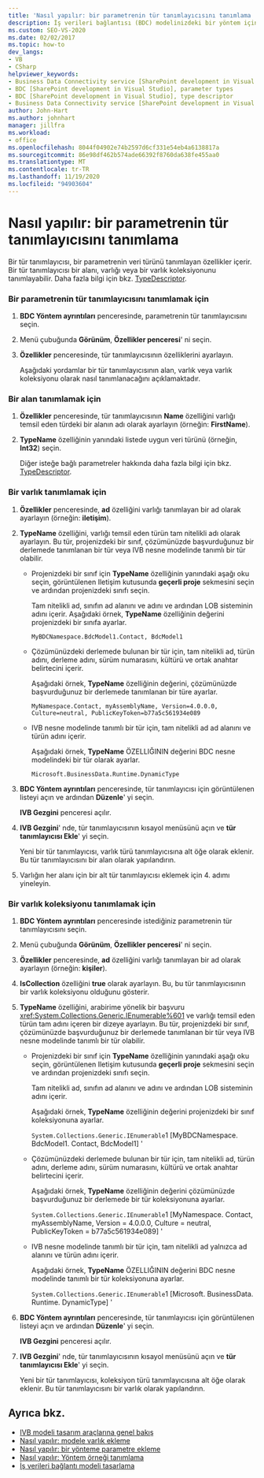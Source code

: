 ```yaml
---
title: 'Nasıl yapılır: bir parametrenin tür tanımlayıcısını tanımlama | Microsoft Docs'
description: İş verileri bağlantısı (BDC) modelinizdeki bir yöntem için bir parametrenin tür tanımlayıcısını tanımlama hakkında bilgi edinin.
ms.custom: SEO-VS-2020
ms.date: 02/02/2017
ms.topic: how-to
dev_langs:
- VB
- CSharp
helpviewer_keywords:
- Business Data Connectivity service [SharePoint development in Visual Studio], type descriptor
- BDC [SharePoint development in Visual Studio], parameter types
- BDC [SharePoint development in Visual Studio], type descriptor
- Business Data Connectivity service [SharePoint development in Visual Studio], parameter types
author: John-Hart
ms.author: johnhart
manager: jillfra
ms.workload:
- office
ms.openlocfilehash: 8044f04902e74b2597d6cf331e54eb4a6138817a
ms.sourcegitcommit: 86e98df462b574ade66392f8760da638fe455aa0
ms.translationtype: MT
ms.contentlocale: tr-TR
ms.lasthandoff: 11/19/2020
ms.locfileid: "94903604"
---
```

# <a name="how-to-define-the-type-descriptor-of-a-parameter"></a>Nasıl yapılır: bir parametrenin tür tanımlayıcısını tanımlama
  Bir tür tanımlayıcısı, bir parametrenin veri türünü tanımlayan özellikler içerir. Bir tür tanımlayıcısı bir alanı, varlığı veya bir varlık koleksiyonunu tanımlayabilir. Daha fazla bilgi için bkz. [TypeDescriptor](/previous-versions/office/developer/sharepoint-2007/ms543392\(v\=office.12\)).

### <a name="to-define-the-type-descriptor-of-a-parameter"></a>Bir parametrenin tür tanımlayıcısını tanımlamak için

1. **BDC Yöntem ayrıntıları** penceresinde, parametrenin tür tanımlayıcısını seçin.

2. Menü çubuğunda **Görünüm**, **Özellikler penceresi**' ni seçin.

3. **Özellikler** penceresinde, tür tanımlayıcısının özelliklerini ayarlayın.

     Aşağıdaki yordamlar bir tür tanımlayıcısının alan, varlık veya varlık koleksiyonu olarak nasıl tanımlanacağını açıklamaktadır.

### <a name="to-define-a-field"></a>Bir alan tanımlamak için

1. **Özellikler** penceresinde, tür tanımlayıcısının **Name** özelliğini varlığı temsil eden türdeki bir alanın adı olarak ayarlayın (örneğin: **FirstName**).

2. **TypeName** özelliğinin yanındaki listede uygun veri türünü (örneğin, **Int32**) seçin.

     Diğer isteğe bağlı parametreler hakkında daha fazla bilgi için bkz. [TypeDescriptor](/previous-versions/office/developer/sharepoint-2007/ms543392\(v\=office.12\)).

### <a name="to-define-an-entity"></a>Bir varlık tanımlamak için

1. **Özellikler** penceresinde, **ad** özelliğini varlığı tanımlayan bir ad olarak ayarlayın (örneğin: **iletişim**).

2. **TypeName** özelliğini, varlığı temsil eden türün tam nitelikli adı olarak ayarlayın. Bu tür, projenizdeki bir sınıf, çözümünüzde başvurduğunuz bir derlemede tanımlanan bir tür veya IVB nesne modelinde tanımlı bir tür olabilir.

    - Projenizdeki bir sınıf için **TypeName** özelliğinin yanındaki aşağı oku seçin, görüntülenen Iletişim kutusunda **geçerli proje** sekmesini seçin ve ardından projenizdeki sınıfı seçin.

         Tam nitelikli ad, sınıfın ad alanını ve adını ve ardından LOB sisteminin adını içerir. Aşağıdaki örnek, **TypeName** özelliğinin değerini projenizdeki bir sınıfa ayarlar.

         `MyBDCNamespace.BdcModel1.Contact, BdcModel1`

    - Çözümünüzdeki derlemede bulunan bir tür için, tam nitelikli ad, türün adını, derleme adını, sürüm numarasını, kültürü ve ortak anahtar belirtecini içerir.

         Aşağıdaki örnek, **TypeName** özelliğinin değerini, çözümünüzde başvurduğunuz bir derlemede tanımlanan bir türe ayarlar.

         `MyNamespace.Contact, myAssemblyName, Version=4.0.0.0, Culture=neutral, PublicKeyToken=b77a5c561934e089`

    - IVB nesne modelinde tanımlı bir tür için, tam nitelikli ad ad alanını ve türün adını içerir.

         Aşağıdaki örnek, **TypeName** ÖZELLIĞININ değerini BDC nesne modelindeki bir tür olarak ayarlar.

         `Microsoft.BusinessData.Runtime.DynamicType`

3. **BDC Yöntem ayrıntıları** penceresinde, tür tanımlayıcısı için görüntülenen listeyi açın ve ardından **Düzenle**' yi seçin.

     **IVB Gezgini** penceresi açılır.

4. **IVB Gezgini**' nde, tür tanımlayıcısının kısayol menüsünü açın ve **tür tanımlayıcısı Ekle**' yi seçin.

     Yeni bir tür tanımlayıcısı, varlık türü tanımlayıcısına alt öğe olarak eklenir. Bu tür tanımlayıcısını bir alan olarak yapılandırın.

5. Varlığın her alanı için bir alt tür tanımlayıcısı eklemek için 4. adımı yineleyin.

### <a name="to-define-a-collection-of-entities"></a>Bir varlık koleksiyonu tanımlamak için

1. **BDC Yöntem ayrıntıları** penceresinde istediğiniz parametrenin tür tanımlayıcısını seçin.

2. Menü çubuğunda **Görünüm**, **Özellikler penceresi**' ni seçin.

3. **Özellikler** penceresinde, **ad** özelliğini varlığı tanımlayan bir ad olarak ayarlayın (örneğin: **kişiler**).

4. **IsCollection** özelliğini **true** olarak ayarlayın. Bu, bu tür tanımlayıcısının bir varlık koleksiyonu olduğunu gösterir.

5. **TypeName** özelliğini, arabirime yönelik bir başvuru <xref:System.Collections.Generic.IEnumerable%601> ve varlığı temsil eden türün tam adını içeren bir dizeye ayarlayın. Bu tür, projenizdeki bir sınıf, çözümünüzde başvurduğunuz bir derlemede tanımlanan bir tür veya IVB nesne modelinde tanımlı bir tür olabilir.

   - Projenizdeki bir sınıf için **TypeName** özelliğinin yanındaki aşağı oku seçin, görüntülenen Iletişim kutusunda **geçerli proje** sekmesini seçin ve ardından projenizdeki sınıfı seçin.

      Tam nitelikli ad, sınıfın ad alanını ve adını ve ardından LOB sisteminin adını içerir.

      Aşağıdaki örnek, **TypeName** özelliğinin değerini projenizdeki bir sınıf koleksiyonuna ayarlar.

      `System.Collections.Generic.IEnumerable`1 [MyBDCNamespace. BdcModel1. Contact, BdcModel1] '

   - Çözümünüzdeki derlemede bulunan bir tür için, tam nitelikli ad, türün adını, derleme adını, sürüm numarasını, kültürü ve ortak anahtar belirtecini içerir.

      Aşağıdaki örnek, **TypeName** özelliğinin değerini çözümünüzde başvurduğunuz bir derlemede bir tür koleksiyonuna ayarlar.

      `System.Collections.Generic.IEnumerable`1 [MyNamespace. Contact, myAssemblyName, Version = 4.0.0.0, Culture = neutral, PublicKeyToken = b77a5c561934e089] '

   - IVB nesne modelinde tanımlı bir tür için, tam nitelikli ad yalnızca ad alanını ve türün adını içerir.

      Aşağıdaki örnek, **TypeName** ÖZELLIĞININ değerini BDC nesne modelinde tanımlı bir tür koleksiyonuna ayarlar.

      `System.Collections.Generic.IEnumerable`1 [Microsoft. BusinessData. Runtime. DynamicType] '

6. **BDC Yöntem ayrıntıları** penceresinde, tür tanımlayıcısı için görüntülenen listeyi açın ve ardından **Düzenle**' yi seçin.

    **IVB Gezgini** penceresi açılır.

7. **IVB Gezgini**' nde, tür tanımlayıcısının kısayol menüsünü açın ve **tür tanımlayıcısı Ekle**' yi seçin.

    Yeni bir tür tanımlayıcısı, koleksiyon türü tanımlayıcısına alt öğe olarak eklenir. Bu tür tanımlayıcısını bir varlık olarak yapılandırın.

## <a name="see-also"></a>Ayrıca bkz.
- [IVB modeli tasarım araçlarına genel bakış](../sharepoint/bdc-model-design-tools-overview.md)
- [Nasıl yapılır: modele varlık ekleme](../sharepoint/how-to-add-an-entity-to-a-model.md)
- [Nasıl yapılır: bir yönteme parametre ekleme](../sharepoint/how-to-add-a-parameter-to-a-method.md)
- [Nasıl yapılır: Yöntem örneği tanımlama](../sharepoint/how-to-define-a-method-instance.md)
- [İş verileri bağlantı modeli tasarlama](../sharepoint/designing-a-business-data-connectivity-model.md)
